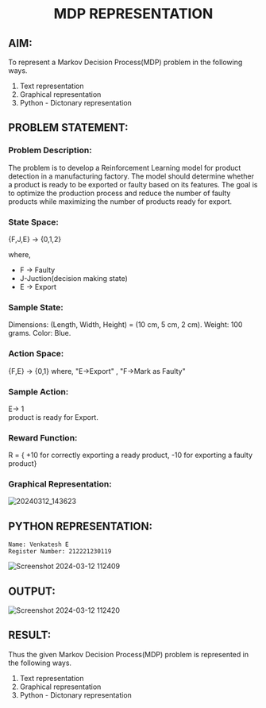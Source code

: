 # <p align="center"> MDP REPRESENTATION </p>

## AIM:
To represent a Markov Decision Process(MDP) problem in the following ways.
  1. Text representation
  2. Graphical representation
  3. Python - Dictonary representation

## PROBLEM STATEMENT:

### Problem Description:
The problem is to develop a Reinforcement Learning model for product detection in a manufacturing factory. The model should determine whether a product is ready to be exported or faulty based on its features. The goal is to optimize the production process and reduce the number of faulty products while maximizing the number of products ready for export.

### State Space:
{F,J,E} -> {0,1,2}

where,
- F -> Faulty
- J-Juction(decision making state)
- E -> Export

### Sample State:
Dimensions: (Length, Width, Height) = (10 cm, 5 cm, 2 cm).
Weight: 100 grams.
Color: Blue.

### Action Space:
{F,E} -> {0,1}
 where,
  "E->Export" ,
  "F->Mark as Faulty"

### Sample Action:
E-> 1<br>
product is ready for Export.

### Reward Function:
R = { +10 for correctly exporting a ready product,
-10 for exporting a faulty product}

### Graphical Representation:
![20240312_143623](https://github.com/Venkatigi/mdp-representation/assets/94154252/e201c4d7-462b-43c1-b1dc-7c48a44c2a38)

## PYTHON REPRESENTATION:
```
Name: Venkatesh E
Register Number: 212221230119
```

![Screenshot 2024-03-12 112409](https://github.com/Venkatigi/mdp-representation/assets/94154252/cc8b0ffa-e3a9-4055-9822-c4325708b6e4)

## OUTPUT:
![Screenshot 2024-03-12 112420](https://github.com/Venkatigi/mdp-representation/assets/94154252/cd6a7b51-f8c3-420a-bf0f-6be7af6d85c5)


## RESULT:
Thus the given Markov Decision Process(MDP) problem is represented in the following ways.
  1. Text representation
  2. Graphical representation
  3. Python - Dictonary representation

